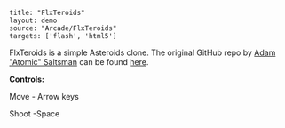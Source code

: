 ```
title: "FlxTeroids"
layout: demo
source: "Arcade/FlxTeroids"
targets: ['flash', 'html5']
```

FlxTeroids is a simple Asteroids clone. The original GitHub repo by [Adam "Atomic" Saltsman](https://twitter.com/ADAMATOMIC) can be found [here](https://github.com/AdamAtomic/FlxTeroids).

**Controls:**

Move - Arrow keys

Shoot -Space